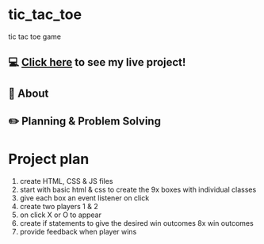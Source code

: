 # tic_tac_toe
tic tac toe game

## :computer: [Click here]() to see my live project!

## :page_facing_up: About

## :pencil2: Planning & Problem Solving
# Project plan

1. create HTML, CSS & JS files
2. start with basic html & css to create the 9x boxes with individual classes
3. give each box an event listener on click 
4. create two players 1 & 2
5. on click X or O to appear 
6. create if statements to give the desired win outcomes 8x win outcomes 
7. provide feedback when player wins
